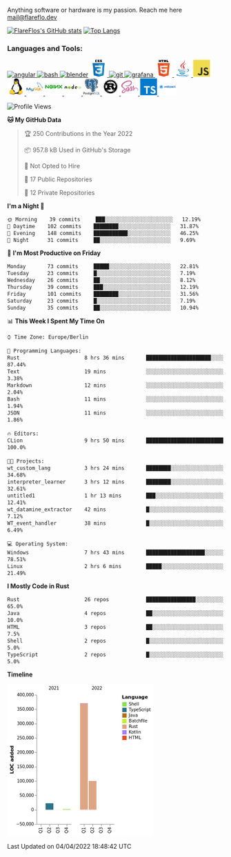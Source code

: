Anything software or hardware is my passion.
Reach me here <a href="mailto:github@flareflo.dev">mail@flareflo.dev</a>

[![FlareFlos's GitHub stats](https://github-readme-stats.vercel.app/api?username=FlareFlo&show_icons=true&theme=github_dark)](https://github.com/FlareFlo/github-readme-stats)
[![Top Langs](https://github-readme-stats.vercel.app/api/top-langs/?username=FlareFlo&langs_count=10&layout=compact&theme=github_dark)](https://github.com/FlareFlo/github-readme-stats)

<h3 align="left">Languages and Tools:</h3>
<div align="left"> 
    <a href="https://angular.io" target="_blank" rel="noreferrer"><img src="https://angular.io/assets/images/logos/angular/angular.svg" alt="angular" width="40" height="40"/> </a> 
    <a href="https://www.gnu.org/software/bash/" target="_blank" rel="noreferrer"> <img src="https://www.vectorlogo.zone/logos/gnu_bash/gnu_bash-icon.svg" alt="bash" width="40" height="40"/> </a> 
    <a href="https://www.blender.org/" target="_blank" rel="noreferrer"> <img src="https://download.blender.org/branding/community/blender_community_badge_white.svg" alt="blender" width="40" height="40"/></a> 
    <a href="https://www.w3schools.com/css/" target="_blank" rel="noreferrer"> <img src="https://raw.githubusercontent.com/devicons/devicon/master/icons/css3/css3-original-wordmark.svg" alt="css3" width="40" height="40"/> </a> 
    <a href="https://git-scm.com/" target="_blank" rel="noreferrer"> <img src="https://www.vectorlogo.zone/logos/git-scm/git-scm-icon.svg" alt="git" width="40" height="40"/> </a> 
    <a href="https://grafana.com" target="_blank" rel="noreferrer"> <img src="https://www.vectorlogo.zone/logos/grafana/grafana-icon.svg" alt="grafana" width="40" height="40"/> </a> 
    <a href="https://www.w3.org/html/" target="_blank" rel="noreferrer"> <img src="https://raw.githubusercontent.com/devicons/devicon/master/icons/html5/html5-original-wordmark.svg" alt="html5" width="40" height="40"/> </a> 
    <a href="https://www.java.com" target="_blank" rel="noreferrer"> <img src="https://raw.githubusercontent.com/devicons/devicon/master/icons/java/java-original.svg" alt="java" width="40" height="40"/> </a> 
    <a href="https://developer.mozilla.org/en-US/docs/Web/JavaScript" target="_blank" rel="noreferrer"> <img src="https://raw.githubusercontent.com/devicons/devicon/master/icons/javascript/javascript-original.svg" alt="javascript" width="40" height="40"/> </a> 
    <a href="https://www.linux.org/" target="_blank" rel="noreferrer"> <img src="https://raw.githubusercontent.com/devicons/devicon/master/icons/linux/linux-original.svg" alt="linux" width="40" height="40"/> </a> 
    <a href="https://www.mysql.com/" target="_blank" rel="noreferrer"> <img src="https://raw.githubusercontent.com/devicons/devicon/master/icons/mysql/mysql-original-wordmark.svg" alt="mysql" width="40" height="40"/> </a> 
    <a href="https://www.nginx.com" target="_blank" rel="noreferrer"> <img src="https://raw.githubusercontent.com/devicons/devicon/master/icons/nginx/nginx-original.svg" alt="nginx" width="40" height="40"/> </a> 
    <a href="https://nodejs.org" target="_blank" rel="noreferrer"> <img src="https://raw.githubusercontent.com/devicons/devicon/master/icons/nodejs/nodejs-original-wordmark.svg" alt="nodejs" width="40" height="40"/> </a> 
    <a href="https://www.postgresql.org" target="_blank" rel="noreferrer"> <img src="https://raw.githubusercontent.com/devicons/devicon/master/icons/postgresql/postgresql-original-wordmark.svg" alt="postgresql" width="40" height="40"/> </a> 
    <a href="https://www.rust-lang.org" target="_blank" rel="noreferrer"> <img src="https://raw.githubusercontent.com/devicons/devicon/master/icons/rust/rust-plain.svg" alt="rust" width="40" height="40"/> </a> 
    <a href="https://sass-lang.com" target="_blank" rel="noreferrer"> <img src="https://raw.githubusercontent.com/devicons/devicon/master/icons/sass/sass-original.svg" alt="sass" width="40" height="40"/> </a> 
    <a href="https://www.typescriptlang.org/" target="_blank" rel="noreferrer"> <img src="https://raw.githubusercontent.com/devicons/devicon/master/icons/typescript/typescript-original.svg" alt="typescript" width="40" height="40"/> </a> 
    <a href="https://webpack.js.org" target="_blank" rel="noreferrer"> <img src="https://raw.githubusercontent.com/devicons/devicon/d00d0969292a6569d45b06d3f350f463a0107b0d/icons/webpack/webpack-original-wordmark.svg" alt="webpack" width="40" height="40"/> </a> 
</div>

<!--START_SECTION:waka-->
![Profile Views](http://img.shields.io/badge/Profile%20Views-3-blue)

**🐱 My GitHub Data** 

> 🏆 250 Contributions in the Year 2022
 > 
> 📦 957.8 kB Used in GitHub's Storage 
 > 
> 🚫 Not Opted to Hire
 > 
> 📜 17 Public Repositories 
 > 
> 🔑 12 Private Repositories  
 > 
**I'm a Night 🦉** 

```text
🌞 Morning    39 commits     ███░░░░░░░░░░░░░░░░░░░░░░   12.19% 
🌆 Daytime    102 commits    ████████░░░░░░░░░░░░░░░░░   31.87% 
🌃 Evening    148 commits    ███████████░░░░░░░░░░░░░░   46.25% 
🌙 Night      31 commits     ██░░░░░░░░░░░░░░░░░░░░░░░   9.69%

```
📅 **I'm Most Productive on Friday** 

```text
Monday       73 commits     █████░░░░░░░░░░░░░░░░░░░░   22.81% 
Tuesday      23 commits     █░░░░░░░░░░░░░░░░░░░░░░░░   7.19% 
Wednesday    26 commits     ██░░░░░░░░░░░░░░░░░░░░░░░   8.12% 
Thursday     39 commits     ███░░░░░░░░░░░░░░░░░░░░░░   12.19% 
Friday       101 commits    ████████░░░░░░░░░░░░░░░░░   31.56% 
Saturday     23 commits     █░░░░░░░░░░░░░░░░░░░░░░░░   7.19% 
Sunday       35 commits     ██░░░░░░░░░░░░░░░░░░░░░░░   10.94%

```


📊 **This Week I Spent My Time On** 

```text
⌚︎ Time Zone: Europe/Berlin

💬 Programming Languages: 
Rust                     8 hrs 36 mins       █████████████████████░░░░   87.44% 
Text                     19 mins             ░░░░░░░░░░░░░░░░░░░░░░░░░   3.38% 
Markdown                 12 mins             ░░░░░░░░░░░░░░░░░░░░░░░░░   2.04% 
Bash                     11 mins             ░░░░░░░░░░░░░░░░░░░░░░░░░   1.94% 
JSON                     11 mins             ░░░░░░░░░░░░░░░░░░░░░░░░░   1.86%

🔥 Editors: 
CLion                    9 hrs 50 mins       █████████████████████████   100.0%

🐱‍💻 Projects: 
wt_custom_lang           3 hrs 24 mins       ████████░░░░░░░░░░░░░░░░░   34.68% 
interpreter_learner      3 hrs 12 mins       ████████░░░░░░░░░░░░░░░░░   32.61% 
untitled1                1 hr 13 mins        ███░░░░░░░░░░░░░░░░░░░░░░   12.41% 
wt_datamine_extractor    42 mins             █░░░░░░░░░░░░░░░░░░░░░░░░   7.12% 
WT_event_handler         38 mins             █░░░░░░░░░░░░░░░░░░░░░░░░   6.49%

💻 Operating System: 
Windows                  7 hrs 43 mins       ███████████████████░░░░░░   78.51% 
Linux                    2 hrs 6 mins        █████░░░░░░░░░░░░░░░░░░░░   21.49%

```

**I Mostly Code in Rust** 

```text
Rust                     26 repos            ████████████████░░░░░░░░░   65.0% 
Java                     4 repos             ██░░░░░░░░░░░░░░░░░░░░░░░   10.0% 
HTML                     3 repos             ██░░░░░░░░░░░░░░░░░░░░░░░   7.5% 
Shell                    2 repos             █░░░░░░░░░░░░░░░░░░░░░░░░   5.0% 
TypeScript               2 repos             █░░░░░░░░░░░░░░░░░░░░░░░░   5.0%

```


**Timeline**

![Chart not found](https://raw.githubusercontent.com/FlareFlo/FlareFlo/main/charts/bar_graph.png) 


 Last Updated on 04/04/2022 18:48:42 UTC
<!--END_SECTION:waka-->
